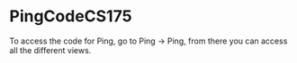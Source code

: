 # PingCodeCS175

To access the code for Ping, go to Ping -> Ping, from there you can access all the different views.

